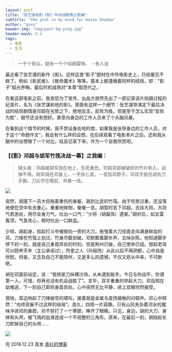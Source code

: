 ```yaml
---
layout: post
title: "张艺谋电影《影》中决战剧情之我编"
subtitle: "The plot in my mind for movie Shadow"
author: "qsxx"
header-img: "img/post-bg-ying.jpg"
header-mask: 0.4
tags:
  - 电影
  - 生活
---
```

> 一千个观众，就有一千个哈姆雷特。 --有人说

最近看了张艺谋的新作《影》。这样这类“影子”题材在中外电影史上，已经屡见不鲜了。例如《影武者》、《致命魔术》等等。基本上都遵循着同样的结局，即：“影子”韬光养晦，最后时机成熟对“本尊”取而代之。

在看这部电影之前，我发现为了宣传，出品方居然先出了一部记录该片拍摄过程的纪录片，名为《张艺谋和他的影》。里面有这样一个细节：张艺谋导演定下最后决战的结局剧情是邓超在劣势之下，绝地反击，反败为胜。但是至于怎么实现“反败为胜”，细节还没有想好。甚至向身边的工作人员来了个头脑风暴。

在看到这个情节的时候，我不禁设身处地的想，如果我是张导身边的工作人员，对于这个“命题作文”，我会有什么样的设想。在后续观看了电影本片之后，还和我头脑中的设想做了一个对比。姑且记录下来，作为一个自我欣赏吧。

### 【《影》邓超与胡军竹筏决战一幕】之我编：
> 镜头接：邓超被胡军按在地上，生死垂危。邓超背部被破损的竹片刺入，动弹不得。胡军骑在邓身上，一手执匕首，一首掐邓脖子。邓双手抵住胡执刀手腕，刀尖尽在眼前，命悬一线。

![](https://ww1.sinaimg.cn/large/007iUjdily1fygylye1uxj30zk0k0407.jpg)

突然，胡麾下一员大将拖着重伤的身躯，跳到比武的竹筏。由于伤势过重，还没落地便在空中失去重心，重重地摔倒，奄奄一息。胡暂时丢下邓超，去扶大将。大将气若游丝，用尽全身力气，吐出一口气：“少将（胡磊饰）遇害。”胡听后，如五雷轰顶，气急攻心，顿时吐出一口鲜血。

少倾，胡起身，拾起打斗中被掷向一旁的大刀。拖曳着大刀径直走向满身鲜血的邓。刀锋在竹筏上划过，竹身尽数划破。邓默数着脚步声，五味杂陈。他知道脚步停下的一刻，就是自己身首异处的时刻，但是荆州已破，自己使命已成。想起老母可以颐养天年（主公承诺过），所爱之人（孙俪饰）从此以后不再阴郁，心中自是欣慰。但是，又念及自己不能陪伴，又是多么的遗憾，不仅又悲从中来，不可断绝。

胡在邓面前站定，说：“我杨家刀纵横沙场，从未遇到敌手。今日与你战平，你谓第一人。可惜，你再也没有机会战胜了”。言毕，双手重重的举起大刀。邓自知在劫难逃，下一刻自己即将身首异处。心中突然无比平静，闭上双眼坦然接受。

很快，耳边响起了刀锋破空的啸叫，接着就是金属与皮肉接触的闷顿声。邓心中释然：“也终究躲不过这样的结局”。良久，四周一片寂静。只有山风夹杂着河水的腥味冲进邓的鼻腔。邓不禁打了一个寒颤，睁开了眼睛。只见，身边，胡的大刀、身体和头颅，被飞溅的血液连成一个不规整的三角形。原来，在最后一刻，胡抛起长刀砍掉自己的头颅......

![](https://ww1.sinaimg.cn/large/007iUjdily1fygyn0huubj30zk0k0wgg.jpg)

完
2018.12.23 首发 [青衫的博客](https://blog.qsxx.ml)